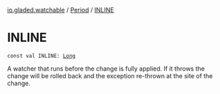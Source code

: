 [io.gladed.watchable](../index.md) / [Period](index.md) / [INLINE](./-i-n-l-i-n-e.md)

# INLINE

`const val INLINE: `[`Long`](https://kotlinlang.org/api/latest/jvm/stdlib/kotlin/-long/index.html)

A watcher that runs before the change is fully applied. If it throws the change will be rolled
back and the exception re-thrown at the site of the change.

